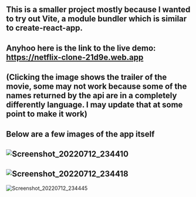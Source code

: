 ## This is a smaller project mostly because I wanted to try out Vite, a module bundler which is similar to create-react-app. 
## Anyhoo here is the link to the live demo: https://netflix-clone-21d9e.web.app
## (Clicking the image shows the trailer of the movie, some may not work because some of the names returned by the api are in a completely differently language. I may update that at some point to make it work)
## Below are a few images of the app itself

![Screenshot_20220712_234410](https://user-images.githubusercontent.com/79002760/178566951-fff1bcc3-f0da-400c-b510-74278a3864e5.png)
---
![Screenshot_20220712_234418](https://user-images.githubusercontent.com/79002760/178566976-6e706f88-b76c-41e8-b25a-5c9abadd7619.png)
---
![Screenshot_20220712_234445](https://user-images.githubusercontent.com/79002760/178566989-87c570a5-8c2c-4b50-882d-2d418d9dc115.png)
